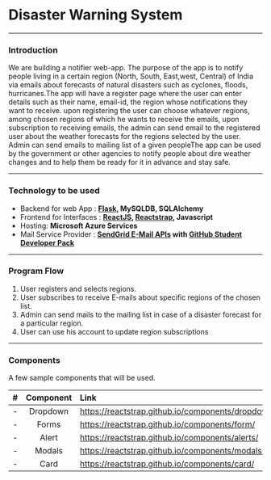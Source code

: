 # Disaster Warning System

-----

### Introduction

We are building a notifier web-app. The purpose of the app is to notify people living in a certain region (North, South, East,west, Central) of India via emails about forecasts of natural disasters such as cyclones, floods, hurricanes.The app will have a register page where the user can enter details such as their name, email-id, the region whose notifications they want to receive. upon registering the user can choose whatever regions, among chosen regions of which he wants to receive the emails, upon subscription to receiving emails, the admin can send email to the registered user about the weather forecasts for the regions selected by the user. Admin can send emails to mailing list of a given peopleThe app can be used by the government or other agencies to notify people about dire weather changes and to help them be ready for it in advance and stay safe.

-----

### Technology to be used
- Backend for web App : **[Flask](http://flask.pocoo.org/), MySQLDB, SQLAlchemy**
- Frontend for Interfaces : **[ReactJS](https://reactjs.org/), [Reactstrap](https://reactstrap.github.io/), Javascript**
- Hosting: **Microsoft Azure Services**
- Mail Service Provider : **[SendGrid E-Mail APIs](https://sendgrid.com/solutions/email-api/) with [GitHub Student Developer Pack](https://education.github.com/pack)**

-----

### Program Flow
1. User registers and selects regions.
1. User subscribes to receive E-mails about specific regions of the chosen list.
1. Admin can send mails to the mailing list in case of a disaster forecast for a particular region.
1. User can use his account to update region subscriptions

----

### Components
A few sample components that will be used.

| # | Component | Link |
|---|:---------:|:-------|
|- | Dropdown | https://reactstrap.github.io/components/dropdowns/ |
|- | Forms | https://reactstrap.github.io/components/form/ |
|- | Alert | https://reactstrap.github.io/components/alerts/ |
|- | Modals | https://reactstrap.github.io/components/modals/ |
|- | Card | https://reactstrap.github.io/components/card/ |
